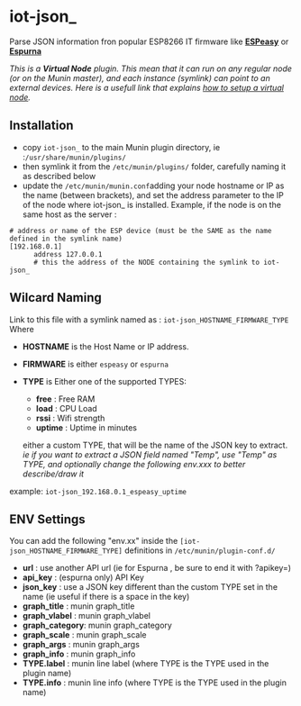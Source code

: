 # iot-json_

Parse JSON information fron popular ESP8266 IT firmware like [**ESPeasy**](https://github.com/letscontrolit/ESPEasy/) or  [**Espurna**](https://github.com/xoseperez/espurna)

*This is a **Virtual Node** plugin. This mean that it can run on any regular node (or on the Munin master), and each instance (symlink) can point to an external devices.
Here is a usefull link that explains [how to setup a virtual node](https://wiki.mikrotik.com/wiki/Munin_Monitoring	).*

## Installation
- copy ```iot-json_``` to the main Munin plugin directory, ie :```/usr/share/munin/plugins/```
- then symlink it from the ```/etc/munin/plugins/``` folder, carefully naming it as described below
- update the ```/etc/munin/munin.conf```adding your node hostname or IP as the name (between brackets), and set the address parameter to the IP of the node where iot-json_ is installed. Example, if the node is on the same host as the server :

```
# address or name of the ESP device (must be the SAME as the name defined in the symlink name)
[192.168.0.1]
      address 127.0.0.1
      # this the address of the NODE containing the symlink to iot-json_
````

## Wilcard Naming
Link to this file with a symlink named as : ```iot-json_HOSTNAME_FIRMWARE_TYPE``` Where 
- **HOSTNAME** is the Host Name or IP address.
- **FIRMWARE** is either ```espeasy``` or ```espurna```
- **TYPE** is 
	Either one of the supported TYPES:
	- **free**		: Free RAM
	- **load**		: CPU Load
	- **rssi**		: Wifi strength
	- **uptime**	: Uptime in minutes

	either a custom TYPE, that will be the name of the JSON key to extract. 
	_ie if you want to extract a JSON field named "Temp", use "Temp" as TYPE, and optionally change the following env.xxx to better describe/draw it_

example: ```iot-json_192.168.0.1_espeasy_uptime```

## ENV Settings
You can add the following "env.xx" inside the ```[iot-json_HOSTNAME_FIRMWARE_TYPE]``` definitions in ```/etc/munin/plugin-conf.d/```
- **url**			: use another API url  (ie for Espurna , be sure to end it with ?apikey=)
- **api_key**		: (espurna only) API Key
- **json_key**		: use a JSON key different than the custom TYPE set in the name (ie useful if there is a space in the key) 
- **graph_title**	: munin graph_title
- **graph_vlabel**	: munin graph_vlabel
- **graph_category**: munin graph_category
- **graph_scale**	: munin graph_scale
- **graph_args**	: munin graph_args
- **graph_info**	: munin graph_info
- **TYPE.label**	: munin line label (where TYPE is the TYPE used in the plugin name)
- **TYPE.info**		: munin line info (where TYPE is the TYPE used in the plugin name)
